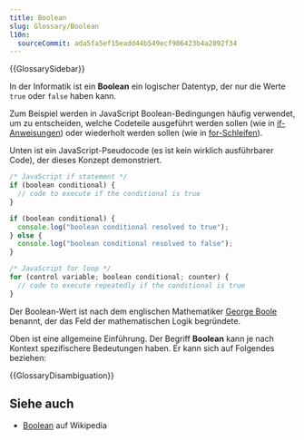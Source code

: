 ```yaml
---
title: Boolean
slug: Glossary/Boolean
l10n:
  sourceCommit: ada5fa5ef15eadd44b549ecf906423b4a2092f34
---
```


{{GlossarySidebar}}

In der Informatik ist ein **Boolean** ein logischer Datentyp, der nur die Werte `true` oder `false` haben kann.

Zum Beispiel werden in JavaScript Boolean-Bedingungen häufig verwendet, um zu entscheiden, welche Codeteile ausgeführt werden sollen (wie in [if-Anweisungen](/de/docs/Web/JavaScript/Reference/Statements/if...else)) oder wiederholt werden sollen (wie in [for-Schleifen](/de/docs/Web/JavaScript/Reference/Statements/for)).

Unten ist ein JavaScript-Pseudocode (es ist kein wirklich ausführbarer Code), der dieses Konzept demonstriert.

```js
/* JavaScript if statement */
if (boolean conditional) {
  // code to execute if the conditional is true
}

if (boolean conditional) {
  console.log("boolean conditional resolved to true");
} else {
  console.log("boolean conditional resolved to false");
}

/* JavaScript for loop */
for (control variable; boolean conditional; counter) {
  // code to execute repeatedly if the conditional is true
}
```

Der Boolean-Wert ist nach dem englischen Mathematiker [George Boole](https://en.wikipedia.org/wiki/George_Boole) benannt, der das Feld der mathematischen Logik begründete.

Oben ist eine allgemeine Einführung. Der Begriff **Boolean** kann je nach Kontext spezifischere Bedeutungen haben. Er kann sich auf Folgendes beziehen:

{{GlossaryDisambiguation}}

## Siehe auch

- [Boolean](https://en.wikipedia.org/wiki/Boolean_data_type) auf Wikipedia
